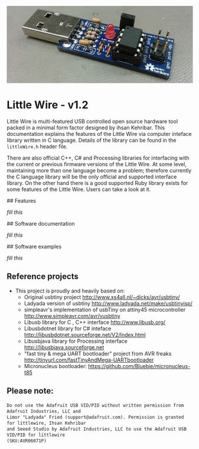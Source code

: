 
![Little wire](./lw.jpg)

# Little Wire - v1.2

Little Wire is multi-featured USB controlled open source hardware tool packed in a minimal form factor designed by ihsan Kehribar. This documentation explains the features of the Little Wire via computer inteface library written in C language. Details of the library can be found in the `littleWire.h` header file.

There are also official C++, C# and Processing libraries for interfacing with the current or previous firmware versions of the Little Wire. At some level, maintaining more than one language become a problem; therefore currently the C language library will be the only official and supported interface library. On the other hand there is a good supported Ruby library exists for some features of the Little Wire. Users can take a look at it.

## Features

_fill this_

## Software documentation

_fill this_

## Software examples
	
_fill this_

## Reference projects

- This project is proudly and heavily based on: 
    - Original usbtiny project
        http://www.xs4all.nl/~dicks/avr/usbtiny/ 
    - Ladyada version of usbtiny
        http://www.ladyada.net/make/usbtinyisp/
    - simpleavr's implementation of usbTiny on attiny45 microcontroller
        http://www.simpleavr.com/avr/vusbtiny
    - Libusb library for C , C++ interface
        http://www.libusb.org/
    - Libusbdotnet library for C# inteface
        http://libusbdotnet.sourceforge.net/V2/Index.html
    - Libusbjava library for Processing interface
        http://libusbjava.sourceforge.net
    - "fast tiny & mega UART bootloader" project from AVR freaks
        http://tinyurl.com/fastTinyAndMega-UARTbootloader
    - Micronucleus bootloader: https://github.com/Bluebie/micronucleus-t85
        
## Please note: 
	Do not use the Adafruit USB VID/PID without written permission from Adafruit Industries, LLC and 
	Limor "Ladyada" Fried (support@adafruit.com). Permission is granted for littlewire, Ihsan Kehribar
	and Seeed Studio by Adafruit Industries, LLC to use the Adafruit USB VID/PID for littlewire 
	(SKU:AVR06071P)
